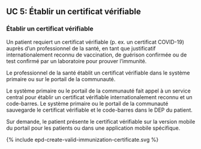 ## UC 5: Établir un certificat vérifiable 

### Établir un certificat vérifiable 

Un patient requiert un certificat vérifiable (p. ex. un certificat COVID-19) auprès d’un professionnel de la santé, en tant que justificatif internationalement reconnu de vaccination, de guérison confirmée ou de test confirmé par un laboratoire pour prouver l’immunité.

Le professionnel de la santé établit un certificat vérifiable dans le système primaire ou sur le portail de la communauté.

Le système primaire ou le portail de la communauté fait appel à un service central pour établir un certificat vérifiable internationalement reconnu et un code-barres. Le système primaire ou le portail de la communauté sauvegarde le certificat vérifiable et le code-barres dans le DEP du patient.

Sur demande, le patient présente le certificat vérifiable sur la version mobile du portail pour les patients ou dans une application mobile spécifique.

<div>{% include epd-create-valid-immunization-certificate.svg %}</div>

